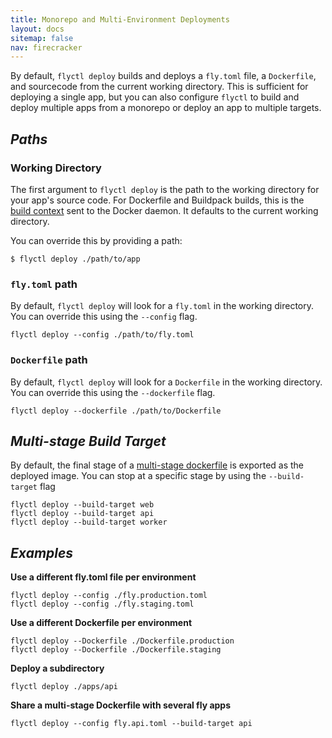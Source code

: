 ```yaml
---
title: Monorepo and Multi-Environment Deployments
layout: docs
sitemap: false
nav: firecracker
---
```


By default, `flyctl deploy` builds and deploys a `fly.toml` file, a `Dockerfile`, and sourcecode from the current working directory. This is sufficient for deploying a single app, but you can also configure `flyctl` to build and deploy multiple apps from a monorepo or deploy an app to multiple targets.

## _Paths_

### Working Directory

The first argument to `flyctl deploy` is the path to the working directory for your app's source code. For Dockerfile and Buildpack builds, this is the [build context](https://docs.docker.com/engine/reference/commandline/build/#usage) sent to the Docker daemon. It defaults to the current working directory. 

You can override this by providing a path:

```
$ flyctl deploy ./path/to/app
```

### `fly.toml` path   

By default, `flyctl deploy` will look for a `fly.toml` in the working directory. You can override this using the `--config` flag. 

```
flyctl deploy --config ./path/to/fly.toml
```

### `Dockerfile` path

By default, `flyctl deploy` will look for a `Dockerfile` in the working directory. You can override this using the `--dockerfile` flag. 

```
flyctl deploy --dockerfile ./path/to/Dockerfile
```

## _Multi-stage Build Target_

By default, the final stage of a [multi-stage dockerfile](https://docs.docker.com/develop/develop-images/multistage-build) is exported as the deployed image. You can stop at a specific stage by using the `--build-target` flag

```
flyctl deploy --build-target web
flyctl deploy --build-target api
flyctl deploy --build-target worker
```

## _Examples_

**Use a different fly.toml file per environment**

```
flyctl deploy --config ./fly.production.toml
flyctl deploy --config ./fly.staging.toml
```

**Use a different Dockerfile per environment**

```
flyctl deploy --Dockerfile ./Dockerfile.production
flyctl deploy --Dockerfile ./Dockerfile.staging
```

**Deploy a subdirectory**

```
flyctl deploy ./apps/api
```

**Share a multi-stage Dockerfile with several fly apps**

```
flyctl deploy --config fly.api.toml --build-target api
```
